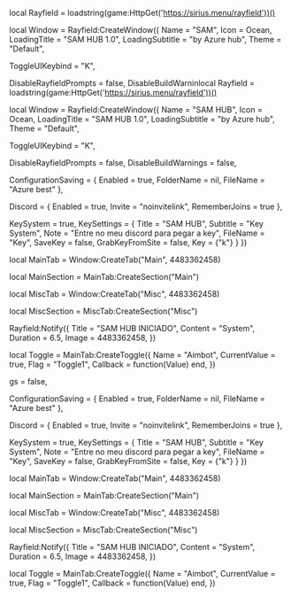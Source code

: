 local Rayfield = loadstring(game:HttpGet('https://sirius.menu/rayfield'))()

local Window = Rayfield:CreateWindow({
   Name = "SAM",
   Icon = Ocean,
   LoadingTitle = "SAM HUB 1.0",
   LoadingSubtitle = "by Azure hub",
   Theme = "Default",

   ToggleUIKeybind = "K",

   DisableRayfieldPrompts = false,
   DisableBuildWarninlocal Rayfield = loadstring(game:HttpGet('https://sirius.menu/rayfield'))()

local Window = Rayfield:CreateWindow({
   Name = "SAM HUB",
   Icon = Ocean,
   LoadingTitle = "SAM HUB 1.0",
   LoadingSubtitle = "by Azure hub",
   Theme = "Default",

   ToggleUIKeybind = "K",

   DisableRayfieldPrompts = false,
   DisableBuildWarnings = false,

   ConfigurationSaving = {
      Enabled = true,
      FolderName = nil,
      FileName = "Azure best"
   },

   Discord = {
      Enabled = true,
      Invite = "noinvitelink",
      RememberJoins = true
   },

   KeySystem = true,
   KeySettings = {
      Title = "SAM HUB",
      Subtitle = "Key System",
      Note = "Entre no meu discord para pegar a key",
      FileName = "Key",
      SaveKey = false,
      GrabKeyFromSite = false,
      Key = {"k"}
   }
})

local MainTab = Window:CreateTab("Main", 4483362458)

local MainSection = MainTab:CreateSection("Main")

local MiscTab = Window:CreateTab("Misc", 4483362458)

local MiscSection = MiscTab:CreateSection("Misc")


Rayfield:Notify({
   Title = "SAM HUB INICIADO",
   Content = "System",
   Duration = 6.5,
   Image = 4483362458,
})


local Toggle = MainTab:CreateToggle({
   Name = "Aimbot",
   CurrentValue = true,
   Flag = "Toggle1",
   Callback = function(Value)
   end,
})

gs = false,

   ConfigurationSaving = {
      Enabled = true,
      FolderName = nil,
      FileName = "Azure best"
   },

   Discord = {
      Enabled = true,
      Invite = "noinvitelink",
      RememberJoins = true
   },

   KeySystem = true,
   KeySettings = {
      Title = "SAM HUB",
      Subtitle = "Key System",
      Note = "Entre no meu discord para pegar a key",
      FileName = "Key",
      SaveKey = false,
      GrabKeyFromSite = false,
      Key = {"k"}
   }
})

local MainTab = Window:CreateTab("Main", 4483362458)

local MainSection = MainTab:CreateSection("Main")

local MiscTab = Window:CreateTab("Misc", 4483362458)

local MiscSection = MiscTab:CreateSection("Misc")


Rayfield:Notify({
   Title = "SAM HUB INICIADO",
   Content = "System",
   Duration = 6.5,
   Image = 4483362458,
})


local Toggle = MainTab:CreateToggle({
   Name = "Aimbot",
   CurrentValue = true,
   Flag = "Toggle1",
   Callback = function(Value)
   end,
})


